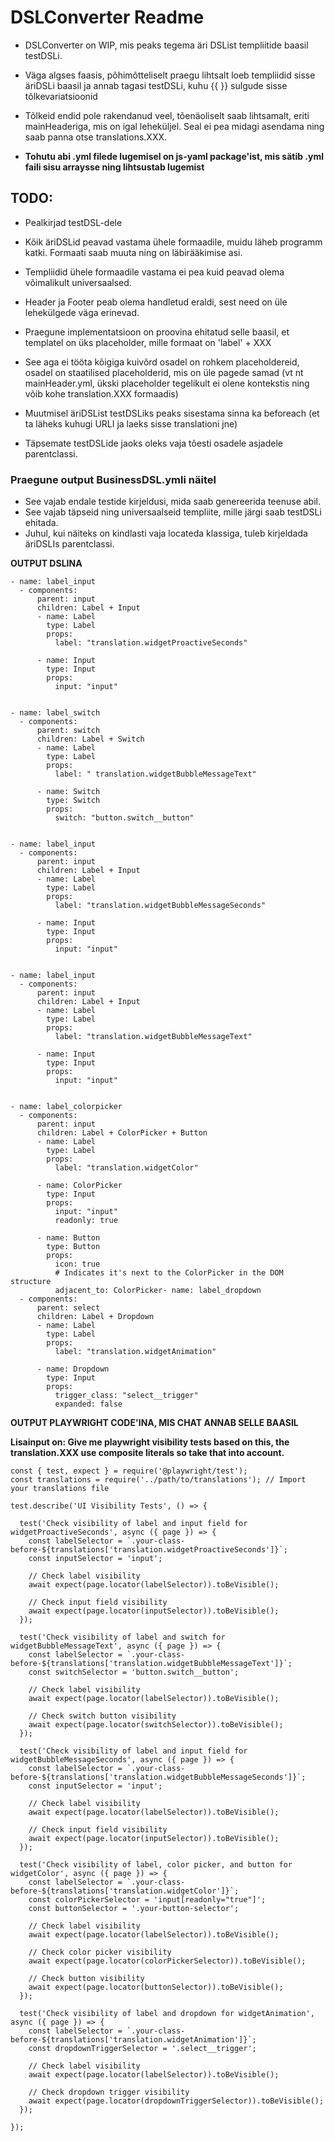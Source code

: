 # DSLConverter Readme

- DSLConverter on WIP, mis peaks tegema äri DSList templiitide baasil testDSLi. 

- Väga algses faasis, põhimõtteliselt praegu lihtsalt loeb templiidid sisse äriDSLi baasil ja annab tagasi testDSLi, kuhu {{ }} sulgude sisse tõlkevariatsioonid

- Tõlkeid endid pole rakendanud veel, tõenäoliselt saab lihtsamalt, eriti mainHeaderiga, mis on igal leheküljel. Seal ei pea midagi asendama ning saab panna otse translations.XXX. 

- **Tohutu abi .yml filede lugemisel on js-yaml package'ist, mis sätib .yml faili sisu arraysse ning lihtsustab lugemist**

## **TODO:**
- Pealkirjad testDSL-dele

- Kõik äriDSLid peavad vastama ühele formaadile, muidu läheb programm katki. Formaati saab muuta ning on läbirääkimise asi. 

- Templiidid ühele formaadile vastama ei pea kuid peavad olema võimalikult universaalsed.

- Header ja Footer peab olema handletud eraldi, sest need on üle lehekülgede väga erinevad. 

- Praegune implementatsioon on proovina ehitatud selle baasil, et templatel on üks placeholder, mille formaat on 'label' + XXX

- See aga ei tööta kõigiga kuivõrd osadel on rohkem placeholdereid, osadel on staatilised placeholderid, mis on üle pagede samad (vt nt mainHeader.yml, ükski placeholder tegelikult ei olene kontekstis ning võib kohe translation.XXX formaadis)

- Muutmisel äriDSList testDSLiks peaks sisestama sinna ka beforeach (et ta läheks kuhugi URLI ja laeks sisse translationi jne)

- Täpsemate testDSLide jaoks oleks vaja tõesti osadele asjadele parentclassi. 


### **Praegune output BusinessDSL.ymli näitel**

- See vajab endale testide kirjeldusi, mida saab genereerida teenuse abil. 
- See vajab täpseid ning universaalseid templiite, mille järgi saab testDSLi ehitada.
- Juhul, kui näiteks on kindlasti vaja locateda klassiga, tuleb kirjeldada äriDSLIs parentclassi.

**OUTPUT DSLINA**

```
- name: label_input
  - components: 
      parent: input
      children: Label + Input
      - name: Label
        type: Label
        props:
          label: "translation.widgetProactiveSeconds"
          
      - name: Input
        type: Input
        props:
          input: "input"
          
        
- name: label_switch
  - components: 
      parent: switch
      children: Label + Switch
      - name: Label
        type: Label
        props:
          label: " translation.widgetBubbleMessageText"
          
      - name: Switch
        type: Switch
        props:
          switch: "button.switch__button"
          
        
- name: label_input
  - components: 
      parent: input
      children: Label + Input
      - name: Label
        type: Label
        props:
          label: "translation.widgetBubbleMessageSeconds"
          
      - name: Input
        type: Input
        props:
          input: "input"
          
        
- name: label_input
  - components: 
      parent: input
      children: Label + Input
      - name: Label
        type: Label
        props:
          label: "translation.widgetBubbleMessageText"
          
      - name: Input
        type: Input
        props:
          input: "input"
          
        
- name: label_colorpicker
  - components: 
      parent: input
      children: Label + ColorPicker + Button
      - name: Label
        type: Label
        props:
          label: "translation.widgetColor"
          
      - name: ColorPicker
        type: Input
        props:
          input: "input"
          readonly: true
      
      - name: Button
        type: Button
        props:
          icon: true
          # Indicates it's next to the ColorPicker in the DOM structure
          adjacent_to: ColorPicker- name: label_dropdown
  - components: 
      parent: select
      children: Label + Dropdown
      - name: Label
        type: Label
        props:
          label: "translation.widgetAnimation"
          
      - name: Dropdown
        type: Input
        props:
          trigger_class: "select__trigger"
          expanded: false

```

**OUTPUT PLAYWRIGHT CODE'INA, MIS CHAT ANNAB SELLE BAASIL**

**Lisainput on: Give me playwright visibility tests based on this, the translation.XXX use composite literals so take that into account.**

```
const { test, expect } = require('@playwright/test');
const translations = require('../path/to/translations'); // Import your translations file

test.describe('UI Visibility Tests', () => {

  test('Check visibility of label and input field for widgetProactiveSeconds', async ({ page }) => {
    const labelSelector = `.your-class-before-${translations['translation.widgetProactiveSeconds']}`;
    const inputSelector = 'input';

    // Check label visibility
    await expect(page.locator(labelSelector)).toBeVisible();

    // Check input field visibility
    await expect(page.locator(inputSelector)).toBeVisible();
  });

  test('Check visibility of label and switch for widgetBubbleMessageText', async ({ page }) => {
    const labelSelector = `.your-class-before-${translations['translation.widgetBubbleMessageText']}`;
    const switchSelector = 'button.switch__button';

    // Check label visibility
    await expect(page.locator(labelSelector)).toBeVisible();

    // Check switch button visibility
    await expect(page.locator(switchSelector)).toBeVisible();
  });

  test('Check visibility of label and input field for widgetBubbleMessageSeconds', async ({ page }) => {
    const labelSelector = `.your-class-before-${translations['translation.widgetBubbleMessageSeconds']}`;
    const inputSelector = 'input';

    // Check label visibility
    await expect(page.locator(labelSelector)).toBeVisible();

    // Check input field visibility
    await expect(page.locator(inputSelector)).toBeVisible();
  });

  test('Check visibility of label, color picker, and button for widgetColor', async ({ page }) => {
    const labelSelector = `.your-class-before-${translations['translation.widgetColor']}`;
    const colorPickerSelector = 'input[readonly="true"]';
    const buttonSelector = '.your-button-selector';

    // Check label visibility
    await expect(page.locator(labelSelector)).toBeVisible();

    // Check color picker visibility
    await expect(page.locator(colorPickerSelector)).toBeVisible();

    // Check button visibility
    await expect(page.locator(buttonSelector)).toBeVisible();
  });

  test('Check visibility of label and dropdown for widgetAnimation', async ({ page }) => {
    const labelSelector = `.your-class-before-${translations['translation.widgetAnimation']}`;
    const dropdownTriggerSelector = '.select__trigger';

    // Check label visibility
    await expect(page.locator(labelSelector)).toBeVisible();

    // Check dropdown trigger visibility
    await expect(page.locator(dropdownTriggerSelector)).toBeVisible();
  });

});

```